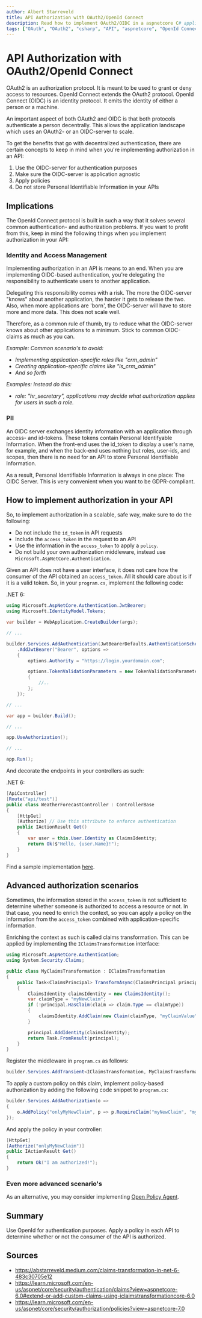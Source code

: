 ```yaml
---
author: Albert Starreveld
title: API Authorization with OAuth2/OpenId Connect
description: Read how to implement OAuth2/OIDC in a aspnetcore C# application.
tags: ["OAuth", "OAuth2", "csharp", "API", "aspnetcore", "OpenId Connect", "access_tokens"]
---
```

# API Authorization with OAuth2/OpenId Connect

OAuth2 is an authorization protocol. It is meant to be used to grant or deny access to resources. OpenId Connect extends the OAuth2 protocol. OpenId Connect (OIDC) is an identity protocol. It emits the identity of either a person or a machine.

An important aspect of both OAuth2 and OIDC is that both protocols authenticate a person decentrally. This allows the application landscape which uses an OAuth2- or an OIDC-server to scale. 

To get the benefits that go with decentralized authentication, there are certain concepts to keep in mind when you're implementing authorization in an API:

1. Use the OIDC-server for authentication purposes
2. Make sure the OIDC-server is application agnostic
3. Apply policies
4. Do not store Personal Identifiable Information in your APIs

## Implications

The OpenId Connect protocol is built in such a way that it solves several common authentication- and authorization problems. If you want to profit from this, keep in mind the following things when you implement authorization in your API:

### Identity and Access Management

Implementing authorization in an API is means to an end. When you are implementing OIDC-based authentication, you're delegating the responsibility to authenticate users to another application.

Delegating this responsibility comes with a risk. The more the OIDC-server "knows" about another application, the harder it gets to release the two. Also, when more applications are 'born', the OIDC-server will have to store more and more data. This does not scale well. 

Therefore, as a common rule of thumb, try to reduce what the OIDC-server knows about other applications to a minimum. Stick to common OIDC-claims as much as you can.

_Example: Common scenario's to avoid:_

* _Implementing application-specific roles like "crm_admin"_
* _Creating application-specific claims like "is_crm_admin"_
* _And so forth_

_Examples: Instead do this:_
* _role: "hr_secretary", applications may decide what authorization applies for users in such a role._

### PII
An OIDC server exchanges identity information with an application through access- and id-tokens. These tokens contain Personal Identifyable Information. When the front-end uses the id_token to display a user's name, for example, and when the back-end uses nothing but roles, user-ids, and scopes, then there is no need for an API to store Personal Identifiable Information. 

As a result, Personal Identifiable Information is always in one place: The OIDC Server. This is very convenient when you want to be GDPR-compliant.

## How to implement authorization in your API
So, to implement authorization in a scalable, safe way, make sure to do the following:

* Do not include the `id_token` in API requests
* Include the `access_token` in the request to an API
* Use the information in the `access_token` to apply a `policy`.
* Do not build your own authorization middleware, instead use `Microsoft.AspNetCore.Authentication`.

Given an API does not have a user interface, it does not care how the consumer of the API obtained an `access_token`. All it should care about is if it is a valid token. So, in your `program.cs`, implement the following code:

.NET 6:

```csharp
using Microsoft.AspNetCore.Authentication.JwtBearer;
using Microsoft.IdentityModel.Tokens;

var builder = WebApplication.CreateBuilder(args);

// ...

builder.Services.AddAuthentication(JwtBearerDefaults.AuthenticationScheme)
    .AddJwtBearer("Bearer", options =>
    {
        options.Authority = "https://login.yourdomain.com";

        options.TokenValidationParameters = new TokenValidationParameters
        {
            //..
        };
    });

// ...

var app = builder.Build();

// ...

app.UseAuthorization();

// ...

app.Run();
```

And decorate the endpoints in your controllers as such:

.NET 6:

```csharp
[ApiController]
[Route("api/test")]
public class WeatherForecastController : ControllerBase
{
    [HttpGet]
    [Authorize] // Use this attribute to enforce authentication
    public IActionResult Get()
    {
        var user = this.User.Identity as ClaimsIdentity;
        return Ok($"Hello, {user.Name}!");
    }
}
```

Find a sample implementation [here](https://github.com/thecloudnativewebapp/GoCloudNative.Bff/blob/main/docs/Integration-Manuals/Integrating-With-Identity-Providers/IdentityServer4/src/Api/Program.cs).

## Advanced authorization scenarios

Sometimes, the information stored in the `access_token` is not sufficient to determine whether someone is authorized to access a resource or not. In that case, you need to enrich the context, so you can apply a policy on the information from the `access_token` combined with application-specific information. 

Enriching the context as such is called claims transformation. This can be applied by implementing the `IClaimsTransformation` interface:

```csharp
using Microsoft.AspNetCore.Authentication;
using System.Security.Claims;

public class MyClaimsTransformation : IClaimsTransformation
{
    public Task<ClaimsPrincipal> TransformAsync(ClaimsPrincipal principal)
    {
        ClaimsIdentity claimsIdentity = new ClaimsIdentity();
        var claimType = "myNewClaim";
        if (!principal.HasClaim(claim => claim.Type == claimType))
        {
            claimsIdentity.AddClaim(new Claim(claimType, "myClaimValue"));
        }

        principal.AddIdentity(claimsIdentity);
        return Task.FromResult(principal);
    }
}
```

Register the middleware in `program.cs` as follows:

```csharp
builder.Services.AddTransient<IClaimsTransformation, MyClaimsTransformation>();
```

To apply a custom policy on this claim, implement policy-based authorization by adding the following code snippet to `program.cs`:

```csharp
builder.Services.AddAuthorization(o =>
{
    o.AddPolicy("onlyMyNewClaim", p => p.RequireClaim("myNewClaim", "myClaimValue"));
});
```

And apply the policy in your controller:
```csharp
[HttpGet]
[Authorize("onlyMyNewClaim")]
public IActionResult Get()
{
    return Ok("I am authorized!");
}
```

### Even more advanced scenario's

As an alternative, you may consider implementing [Open Policy Agent](https://www.openpolicyagent.org/).

## Summary
Use OpenId for authentication purposes. Apply a policy in each API to determine whether or not the consumer of the API is authorized.

## Sources

* https://abstarreveld.medium.com/claims-transformation-in-net-6-483c30705e12
* https://learn.microsoft.com/en-us/aspnet/core/security/authentication/claims?view=aspnetcore-6.0#extend-or-add-custom-claims-using-iclaimstransformationcore-6.0
* https://learn.microsoft.com/en-us/aspnet/core/security/authorization/policies?view=aspnetcore-7.0